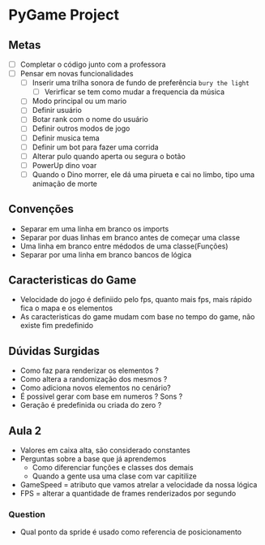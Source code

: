 # PyGame Project

## Metas

- [ ] Completar o código junto com a professora
- [ ] Pensar em novas funcionalidades
  - [ ] Inserir uma trilha sonora de fundo de preferência `bury the light`
    - [ ] Verirficar se tem como mudar a frequencia da música
  - [ ] Modo principal ou um mario
  - [ ] Definir usuário
  - [ ] Botar rank com o nome do usuário
  - [ ] Definir outros modos de jogo
  - [ ] Definir musica tema
  - [ ] Definir um bot para fazer uma corrida
  - [ ] Alterar pulo quando aperta ou segura o botão
  - [ ] PowerUp dino voar
  - [ ] Quando o Dino morrer, ele dá uma pirueta e cai no limbo, tipo uma animação de morte

## Convenções

- Separar em uma linha em branco os imports
- Separar por duas linhas em branco antes de começar uma classe
- Uma linha em branco entre médodos de uma classe(Funções)
- Separar por uma linha em branco bancos de lógica
  
## Caracteristicas do Game

- Velocidade do jogo é definiido pelo fps, quanto mais fps, mais rápido fica o mapa e os elementos
- As caracteristicas do game mudam com base no tempo do game, não existe fim predefinido

## Dúvidas Surgidas

- Como faz para renderizar os elementos ?
- Como altera a randomização dos mesmos ?
- Como adiciona novos elementos no cenário?
- É possivel gerar com base em numeros ? Sons ?
- Geração é predefinida ou criada do zero ?

## Aula 2

- Valores em caixa alta, são considerado constantes
- Perguntas sobre a base que já aprendemos
  - Como diferenciar funções e classes dos demais
  - Quando a gente usa uma clase com var capitilize
- GameSpeed = atributo que vamos atrelar a velocidade da nossa lógica
- FPS = alterar a quantidade de frames renderizados por segundo

### Question

- Qual ponto da spride é usado como referencia de posicionamento
